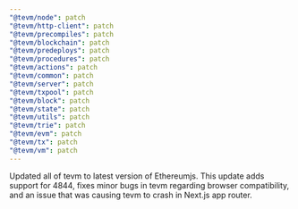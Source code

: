 ```yaml
---
"@tevm/node": patch
"@tevm/http-client": patch
"@tevm/precompiles": patch
"@tevm/blockchain": patch
"@tevm/predeploys": patch
"@tevm/procedures": patch
"@tevm/actions": patch
"@tevm/common": patch
"@tevm/server": patch
"@tevm/txpool": patch
"@tevm/block": patch
"@tevm/state": patch
"@tevm/utils": patch
"@tevm/trie": patch
"@tevm/evm": patch
"@tevm/tx": patch
"@tevm/vm": patch
---
```


Updated all of tevm to latest version of Ethereumjs. This update adds support for 4844, fixes minor bugs in tevm regarding browser compatibility, and an issue that was causing tevm to crash in Next.js app router.
